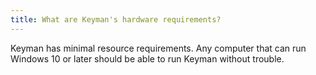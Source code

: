 ```yaml
---
title: What are Keyman's hardware requirements?
---
```


Keyman has minimal resource requirements. Any computer that can run
Windows 10 or later should be able to run Keyman without trouble.
